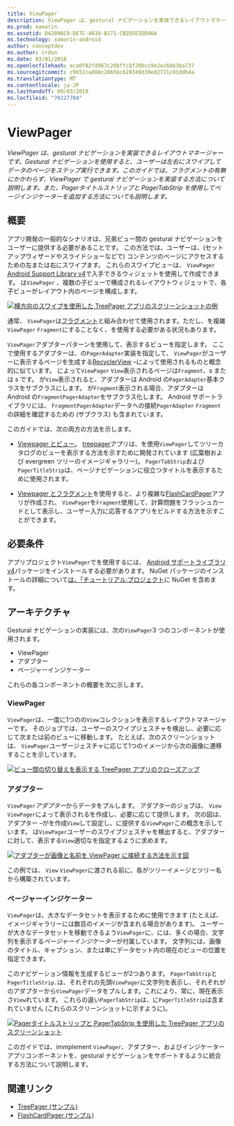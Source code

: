 ```yaml
---
title: ViewPager
description: ViewPager は、gestural ナビゲーションを実装できるレイアウトマネージャーです。 Gestural ナビゲーションを使用すると、ユーザーは左右にスワイプしてデータのページをステップ実行できます。 このガイドでは、フラグメントの有無にかかわらず、ViewPager で gestural ナビゲーションを実装する方法について説明します。 また、Pagerタイトルストリップと PagerTabStrip を使用してページインジケーターを追加する方法についても説明します。
ms.prod: xamarin
ms.assetid: D42896C0-DE7C-4818-B171-CB2D5E5DD46A
ms.technology: xamarin-android
author: conceptdev
ms.author: crdun
ms.date: 03/01/2018
ms.openlocfilehash: eca0f82fd967c28bffc8f20bcc9e2ec6bb3ba737
ms.sourcegitcommit: c9651cad80c2865bc628349d30e82721c01ddb4a
ms.translationtype: MT
ms.contentlocale: ja-JP
ms.lasthandoff: 09/03/2019
ms.locfileid: "70227704"
---
```

# <a name="viewpager"></a>ViewPager

_ViewPager は、gestural ナビゲーションを実装できるレイアウトマネージャーです。Gestural ナビゲーションを使用すると、ユーザーは左右にスワイプしてデータのページをステップ実行できます。このガイドでは、フラグメントの有無にかかわらず、ViewPager で gestural ナビゲーションを実装する方法について説明します。また、Pagerタイトルストリップと PagerTabStrip を使用してページインジケーターを追加する方法についても説明します。_

 
## <a name="overview"></a>概要

アプリ開発の一般的なシナリオは、兄弟ビュー間の gestural ナビゲーションをユーザーに提供する必要があることです。 この方法では、ユーザーは、(セットアップウィザードやスライドショーなどで) コンテンツのページにアクセスするための左または右にスワイプます。 これらのスワイプビューは、 `ViewPager` [Android Support Library v4](https://www.nuget.org/packages/Xamarin.Android.Support.v4/)で入手できるウィジェットを使用して作成できます。 は`ViewPager` 、複数の子ビューで構成されるレイアウトウィジェットで、各子ビューがレイアウト内のページを構成します。 

[![横方向のスワイプを使用した TreePager アプリのスクリーンショットの例](images/01-intro-sml.png)](images/01-intro.png#lightbox)

通常、 `ViewPager`は[フラグメント](~/android/platform/fragments/index.md)と組み合わせて使用されます。ただし、を複雑`ViewPager` `Fragment`にすることなく、を使用する必要がある状況もあります。

`ViewPager`アダプターパターンを使用して、表示するビューを指定します。 ここで使用するアダプターは、の`PagerAdapter`実装を指定して、 `ViewPager`がユーザーに表示するページを生成する[RecyclerView](~/android/user-interface/layouts/recycler-view/index.md) &ndash;によって使用されるものと概念的に似ています。 によって`ViewPager` `View`表示されるページは`Fragment`、s または s です。 が`View`表示されると、アダプターは Android の`PagerAdapter`基本クラスをサブクラスにします。 が`Fragment`表示される場合、アダプターは Android の`FragmentPagerAdapter`をサブクラス化します。 Android サポートライブラリには、 `FragmentPagerAdapter`データへの接続`PagerAdapter` `Fragment`の詳細を確認するための (サブクラス) も含まれています。 

このガイドでは、次の両方の方法を示します。 

- [Viewpager とビュー](~/android/user-interface/controls/view-pager/viewpager-and-views.md)。 [treepager](https://docs.microsoft.com/samples/xamarin/monodroid-samples/userinterface-treepager)アプリは、を使用`ViewPager`してツリーカタログのビューを表示する方法を示すために開発されています (広葉樹および evergreen ツリーのイメージギャラリー)。 
    `PagerTabStrip`および`PagerTitleStrip`は、ページナビゲーションに役立つタイトルを表示するために使用されます。

- [Viewpager とフラグメント](~/android/user-interface/controls/view-pager/viewpager-and-fragments.md)を使用すると、より複雑な[FlashCardPager](https://docs.microsoft.com/samples/xamarin/monodroid-samples/userinterface-flashcardpager)アプリが作成され、 `ViewPager`を`Fragment`使用して、計算問題をフラッシュカードとして表示し、ユーザー入力に応答するアプリをビルドする方法を示すことができます。 


## <a name="requirements"></a>必要条件

アプリプロジェクト`ViewPager`でを使用するには、 [Android サポートライブラリ v4](https://www.nuget.org/packages/Xamarin.Android.Support.v4/)パッケージをインストールする必要があります。 NuGet パッケージのインストールの詳細について[は、「チュートリアル:プロジェクト](https://docs.microsoft.com/visualstudio/mac/nuget-walkthrough)に NuGet を含めます。 

 
## <a name="architecture"></a>アーキテクチャ

Gestural ナビゲーションの実装には、次の`ViewPager`3 つのコンポーネントが使用されます。

- ViewPager
- アダプター
- ページャーインジケーター

これらの各コンポーネントの概要を次に示します。



### <a name="viewpager"></a>ViewPager

`ViewPager`は、一度に1つのの`View`コレクションを表示するレイアウトマネージャーです。 そのジョブでは、ユーザーのスワイプジェスチャを検出し、必要に応じて次または前のビューに移動します。 たとえば、次のスクリーンショットは、 `ViewPager`ユーザージェスチャに応じて1つのイメージから次の画像に遷移することを示しています。 

[![ビュー間の切り替えを表示する TreePager アプリのクローズアップ](images/02-transition-sml.png)](images/02-transition.png#lightbox)


### <a name="adapter"></a>アダプター

`ViewPager`*アダプター*からデータをプルします。 アダプターのジョブは、 `View` `ViewPager`によって表示されるを作成し、必要に応じて提供します。 次の図は、アダプター &ndash;がを作成`View`して設定し、に提供する`ViewPager`この概念を示しています。 は`ViewPager`ユーザーのスワイプジェスチャを検出すると、アダプターに対して、表示する`View`適切なを指定するように求めます。 

[![アダプターが画像と名前を ViewPager に接続する方法を示す図](images/03-adapter-sml.png)](images/03-adapter.png#lightbox)

この例では、 `View` `ViewPager`に渡される前に、各がツリーイメージとツリー名から構築されています。 



### <a name="pager-indicator"></a>ページャーインジケーター

`ViewPager`は、大きなデータセットを表示するために使用できます (たとえば、イメージギャラリーには数百のイメージが含まれる場合があります)。 ユーザーが大きなデータセットを移動できるよう`ViewPager`に、には、多くの場合、文字列を表示する*ページャーインジケーター*が付属しています。 文字列には、画像のタイトル、キャプション、または単にデータセット内の現在のビューの位置を指定できます。 

このナビゲーション情報を生成するビューが2つあります。 `PagerTabStrip`と`PagerTitleStrip.`は、それぞれの先頭`ViewPager`に文字列を表示し、それぞれがのアダプターから`ViewPager`データをプルします。これにより、常に、現在表示さ`View`れています。 これらの違い`PagerTabStrip`は、に`PagerTitleStrip`は含まれていません (これらのスクリーンショットに示すように)。 

[![Pagerタイトルストリップと PagerTabStrip を使用した TreePager アプリのスクリーンショット](images/04-comparison-sml.png)](images/04-comparison.png#lightbox)

このガイドでは、immplement `ViewPager`、アダプター、およびインジケーターアプリコンポーネントを、gestural ナビゲーションをサポートするように統合する方法について説明します。 



## <a name="related-links"></a>関連リンク

- [TreePager (サンプル)](https://docs.microsoft.com/samples/xamarin/monodroid-samples/userinterface-treepager)
- [FlashCardPager (サンプル)](https://docs.microsoft.com/samples/xamarin/monodroid-samples/userinterface-flashcardpager)
